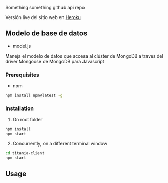 Something something github api repo

Versión live del sitio web en [Heroku](https://voice-stats-20.herokuapp.com/)

<!-- USO DE ARCHIVOS -->
## Modelo de base de datos

* model.js

Maneja el modelo de datos que accesa al clúster de MongoDB a través del driver Mongoose de MongoDB para Javascript

### Prerequisites


* npm
```sh
npm install npm@latest -g
```

### Installation
1. On root folder
```sh
npm install
npm start
```
2. Concurrently, on a different terminal window
```sh
cd titania-client
npm start
```


<!-- USAGE EXAMPLES -->
## Usage